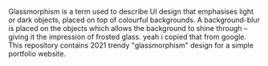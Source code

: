 Glassmorphism is a term used to describe UI design that emphasises light or dark objects, placed on top of colourful backgrounds. A background-blur is placed on the objects which allows the background to shine through – giving it the impression of frosted glass.
yeah i copied that from google.
This repository contains 2021 trendy "glassmorphism" design for a simple portfolio website.
